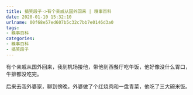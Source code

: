 ```yaml
---
title: 搞笑段子->有个亲戚从国外回来 | 糗事百科
date: 2020-01-10 15:32:10
urlname: 00f68e57ed607b5c32c7bb7e0146d3a0
tags: 
- 糗事百科
categories:
- 糗事百科
- 搞笑段子
---
```

有个亲戚从国外回来，我到机场接他，带他到西餐厅吃午饭，他好像没什么胃口，牛排都没吃完。

后来去我外婆家，聊到傍晚，外婆做了个红烧肉和一盘青菜，他吃了三大碗米饭。


